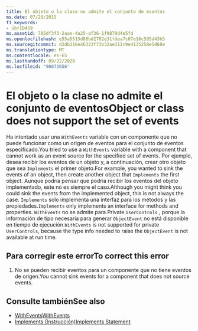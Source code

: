 ```yaml
---
title: El objeto o la clase no admite el conjunto de eventos
ms.date: 07/20/2015
f1_keywords:
- vbrID459
ms.assetid: 785df3f3-2aae-4a25-af36-1f9879d4e5fd
ms.openlocfilehash: e55a5515d88bd2782e31fdea7c07e16c595d43b5
ms.sourcegitcommit: d2db216e46323f73b32ae312c9e4135258e5d68e
ms.translationtype: MT
ms.contentlocale: es-ES
ms.lasthandoff: 09/22/2020
ms.locfileid: "90873656"
---
```

# <a name="object-or-class-does-not-support-the-set-of-events"></a><span data-ttu-id="35772-102">El objeto o la clase no admite el conjunto de eventos</span><span class="sxs-lookup"><span data-stu-id="35772-102">Object or class does not support the set of events</span></span>

<span data-ttu-id="35772-103">Ha intentado usar una `WithEvents` variable con un componente que no puede funcionar como un origen de eventos para el conjunto de eventos especificado.</span><span class="sxs-lookup"><span data-stu-id="35772-103">You tried to use a `WithEvents` variable with a component that cannot work as an event source for the specified set of events.</span></span> <span data-ttu-id="35772-104">Por ejemplo, desea recibir los eventos de un objeto y, a continuación, crear otro objeto que sea `Implements` el primer objeto.</span><span class="sxs-lookup"><span data-stu-id="35772-104">For example, you wanted to sink the events of an object, then create another object that `Implements` the first object.</span></span> <span data-ttu-id="35772-105">Aunque podría pensar que podría recibir los eventos del objeto implementado, este no es siempre el caso.</span><span class="sxs-lookup"><span data-stu-id="35772-105">Although you might think you could sink the events from the implemented object, this is not always the case.</span></span> <span data-ttu-id="35772-106">`Implements` solo implementa una interfaz para los métodos y las propiedades.</span><span class="sxs-lookup"><span data-stu-id="35772-106">`Implements` only implements an interface for methods and properties.</span></span> <span data-ttu-id="35772-107">`WithEvents` no se admite para Private `UserControls` , porque la información de tipo necesaria para generar `ObjectEvent` no está disponible en tiempo de ejecución.</span><span class="sxs-lookup"><span data-stu-id="35772-107">`WithEvents` is not supported for private `UserControls`, because the type info needed to raise the `ObjectEvent` is not available at run time.</span></span>  
  
## <a name="to-correct-this-error"></a><span data-ttu-id="35772-108">Para corregir este error</span><span class="sxs-lookup"><span data-stu-id="35772-108">To correct this error</span></span>  
  
1. <span data-ttu-id="35772-109">No se pueden recibir eventos para un componente que no tiene eventos de origen.</span><span class="sxs-lookup"><span data-stu-id="35772-109">You cannot sink events for a component that does not source events.</span></span>  
  
## <a name="see-also"></a><span data-ttu-id="35772-110">Consulte también</span><span class="sxs-lookup"><span data-stu-id="35772-110">See also</span></span>

- [<span data-ttu-id="35772-111">WithEvents</span><span class="sxs-lookup"><span data-stu-id="35772-111">WithEvents</span></span>](../modifiers/withevents.md)
- [<span data-ttu-id="35772-112">Implements (Instrucción)</span><span class="sxs-lookup"><span data-stu-id="35772-112">Implements Statement</span></span>](../statements/implements-statement.md)
